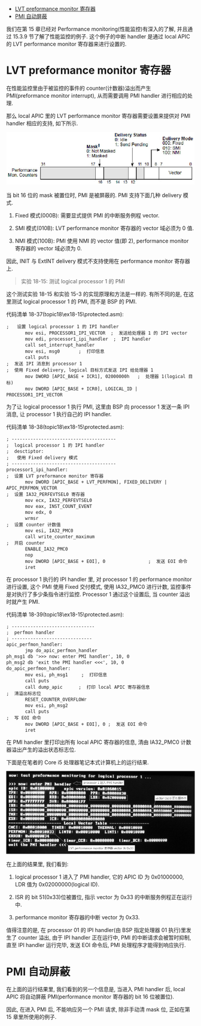 <!-- @import "[TOC]" {cmd="toc" depthFrom=1 depthTo=6 orderedList=false} -->

<!-- code_chunk_output -->

- [LVT preformance monitor 寄存器](#lvt-preformance-monitor-寄存器)
- [PMI 自动屏蔽](#pmi-自动屏蔽)

<!-- /code_chunk_output -->

我们在第 15 章已经对 Performance monitoring(性能监控)有深入的了解, 并且通过 15.3.9 节了解了性能监控的例子. 这个例子的中断 handler 是通过 local APIC 的 LVT performance monitor 寄存器来进行设置的.

# LVT preformance monitor 寄存器

在性能监控里由于被监控的事件的 counter(计数器)溢出而产生 PMI(preformance monitor interrupt), 从而需要调用 PMI handler 进行相应的处理.

那么 local APIC 里的 LVT performance monitor 寄存器需要设置来提供对 PMI handler 相应的支持, 如下所示.

![config](./images/77.png)

当 bit 16 位的 mask 被置位时, PMI 是被屏蔽的. PMI 支持下面几种 delivery 模式.

1) Fixed 模式(000B): 需要显式提供 PMI 的中断服务例程 vector.

2) SMI 模式(010B): LVT performance monitor 寄存器的 vector 域必须为 0 值.

3) NMI 模式(100B): PMI 使用 NMI 的 vector 值(即 2), performance monitor 寄存器的 vector 域必须为 0.

因此, INIT 与 ExtINT delivery 模式不支持使用在 performance monitor 寄存器上.

>实验 18-15: 测试 logical processor 1 的 PMI

这个测试实验 18\-15 和实验 15\-3 的实现原理和方法是一样的. 有所不同的是, 在这里测试 logical processor 1 的 PMI, 而不是 BSP 的 PMI.

代码清单 18-37(topic18\ex18-15\protected.asm):

```x86asm
;   设置 logical processor 1 的 IPI handler
       mov esi, PROCESSOR1_IPI_VECTOR  ;  发送给处理器 1 的 IPI vector
       mov edi, processor1_ipi_handler  ;  IPI handler
       call set_interrupt_handler
       mov esi, msg0       ;  打印信息
       call puts
;  发送 IPI 消息到 processor 1
;  使用 Fixed delivery, logical 目标方式发送 IPI 给处理器 1
       mov DWORD [APIC_BASE + ICR1], 02000000h   ;  处理器 1(logical 目标)
       mov DWORD [APIC_BASE + ICR0], LOGICAL_ID | PROCESSOR1_IPI_VECTOR
```

为了让 logical processor 1 执行 PMI, 这里由 BSP 向 processor 1 发送一条 IPI 消息, 让 processor 1 执行自己的 IPI handler.

代码清单 18-38(topic18\ex18-15\protected.asm):

```x86asm
; ---------------------------------------
;  logical processor 1 的 IPI handler
;  desctiptor:
;   使用 Fixed delivery 模式
; ---------------------------------------
processor1_ipi_handler:
;  设置 LVT preformance monitor 寄存器
       mov DWORD [APIC_BASE + LVT_PERFMON], FIXED_DELIVERY | APIC_PERFMON_VECTOR
;  设置 IA32_PERFEVTSEL0 寄存器
       mov ecx, IA32_PERFEVTSEL0
       mov eax, INST_COUNT_EVENT
       mov edx, 0
       wrmsr
;  设置 counter 计数值
       mov esi, IA32_PMC0
       call write_counter_maximum
;  开启 counter
       ENABLE_IA32_PMC0
       nop
       mov DWORD [APIC_BASE + EOI], 0                ;  发送 EOI 命令
       iret
```

在 processor 1 执行的 IPI handler 里, 对 processor 1 的 performance monitor 进行设置, 这个 PMI 使用 Fixed 交付模式, 使用 IA32\_PMC0 进行计数, 监控事件是对执行了多少条指令进行监控. Processor 1 通过这个设置后, 当 counter 溢出时就产生 PMI.

代码清单 18-39(topic18\ex18-15\protected.asm):

```x86asm
; -------------------------------
;  perfmon handler
; ------------------------------
apic_perfmon_handler:
       jmp do_apic_perfmon_handler
ph_msg1 db '>>> now: enter PMI handler', 10, 0
ph_msg2 db 'exit the PMI handler <<<', 10, 0
do_apic_perfmon_handler:
       mov esi, ph_msg1     ;  打印信息
       call puts
       call dump_apic      ;  打印 local APIC 寄存器信息
;  清溢出标志位
       RESET_COUNTER_OVERFLOWr
       mov esi, ph_msg2
       call puts
;  写 EOI 命令
       mov DWORD [APIC_BASE + EOI], 0 ;  发送 EOI 命令
       iret
```

在 PMI handler 里打印出所有 local APIC 寄存器的信息, 清由 IA32_PMC0 计数器溢出产生的溢出状态标志位.

下面是在笔者的 Core i5 处理器笔记本式计算机上的运行结果.

![config](./images/78.png)

在上面的结果里, 我们看到:

1) logical processor 1 进入了 PMI handler, 它的 APIC ID 为 0x01000000, LDR 值为 0x02000000(logical ID).

2) ISR 的 bit 51(0x33)位被置位, 指示 vector 为 0x33 的中断服务例程正在运行中.

3) performance monitor 寄存器的中断 vector 为 0x33.

值得注意的是, 在 processor 01 的 IPI handler(由 BSP 指定处理器 01 执行)里发生了 counter 溢出, 由于 IPI handler 正在运行中, PMI 的中断请求会被暂时抑制, 直至 IPI handler 运行完毕, 发送 EOI 命令后, PMI 处理程序才能得到响应执行.

# PMI 自动屏蔽

在上面的运行结果里, 我们看到的另一个信息是, 当进入 PMI handler 后, local APIC 将自动屏蔽 PMI(performance monitor 寄存器的 bit 16 位被置位).

因此, 在进入 PMI 后, 不能响应另一个 PMI 请求, 除非手动清 mask 位, 正如在第 15 章里所使用的例子.